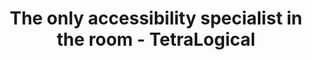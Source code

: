 ---
layout: bookmark
title: The only accessibility specialist in the room - TetraLogical
tags:
  - Bookmarks
  - Accessibility
created: '2023-06-27T23:02:24.750Z'
link: >-
  https://tetralogical.com/blog/2023/06/05/the-only-accessibility-specialist-in-the-room/
id: 597643577
excerpt: >-
  Accessibility consultancy with a focus on inclusion. We can help you with
  knowledge, experience, strategy, assessments, and development.
image: https://tetralogical.com/_images/favicons/icon-512x512.png
---